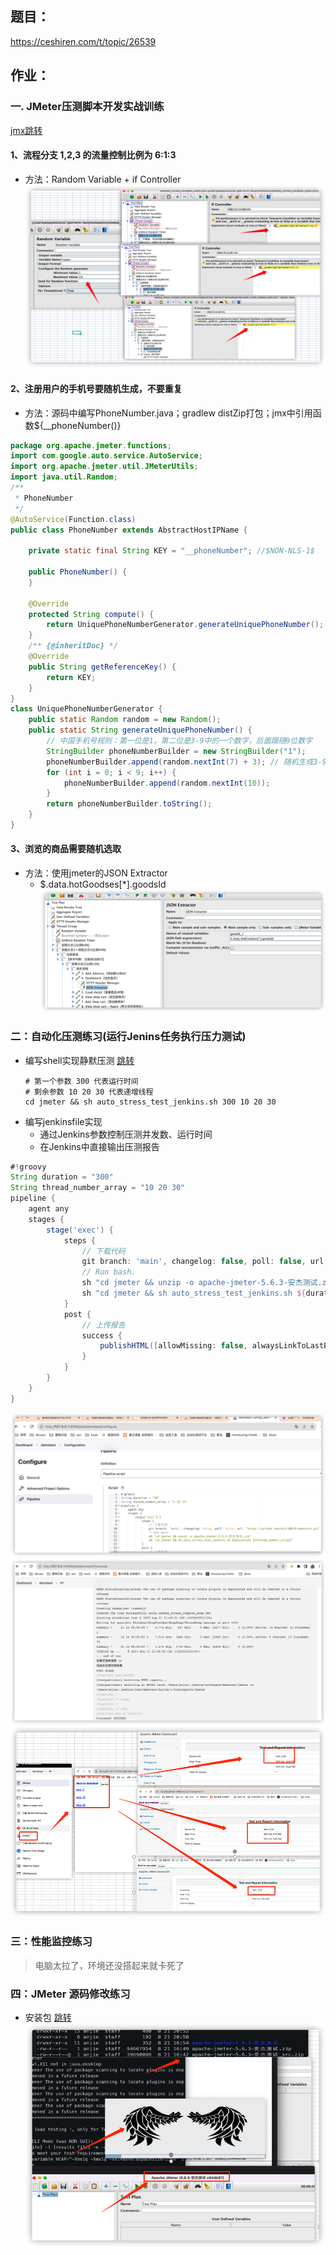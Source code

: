 ## 题目：
https://ceshiren.com/t/topic/26539
## 作业：
### 一. JMeter压测脚本开发实战训练
[jmx跳转](./jmeter/newbee_stress_complex_exam.jmx)
#### 1、流程分支 1,2,3 的流量控制比例为 6:1:3
* 方法：Random Variable + if Controller
![](./images/比例控制.png)
#### 2、注册用户的手机号要随机生成，不要重复
* 方法：源码中编写PhoneNumber.java；gradlew distZip打包；jmx中引用函数${__phoneNumber()}
```java
package org.apache.jmeter.functions;
import com.google.auto.service.AutoService;
import org.apache.jmeter.util.JMeterUtils;
import java.util.Random;
/**
 * PhoneNumber
 */
@AutoService(Function.class)
public class PhoneNumber extends AbstractHostIPName {

    private static final String KEY = "__phoneNumber"; //$NON-NLS-1$

    public PhoneNumber() {
    }

    @Override
    protected String compute() {
        return UniquePhoneNumberGenerator.generateUniquePhoneNumber();
    }
    /** {@inheritDoc} */
    @Override
    public String getReferenceKey() {
        return KEY;
    }
}
class UniquePhoneNumberGenerator {
    public static Random random = new Random();
    public static String generateUniquePhoneNumber() {
        // 中国手机号规则：第一位是1，第二位是3-9中的一个数字，后面跟随9位数字
        StringBuilder phoneNumberBuilder = new StringBuilder("1");
        phoneNumberBuilder.append(random.nextInt(7) + 3); // 随机生成3-9之间的数字
        for (int i = 0; i < 9; i++) {
            phoneNumberBuilder.append(random.nextInt(10));
        }
        return phoneNumberBuilder.toString();
    }
}

```
#### 3、浏览的商品需要随机选取
* 方法：使用jmeter的JSON Extractor
  * $.data.hotGoodses[*].goodsId
  ![](./images/json.png)
### 二：自动化压测练习(运行Jenins任务执行压力测试)
* 编写shell实现静默压测 [跳转](./jmeter/auto_stress_test_jenkins.sh)
  ```shell
  # 第一个参数 300 代表运行时间
  # 剩余参数 10 20 30 代表递增线程
  cd jmeter && sh auto_stress_test_jenkins.sh 300 10 20 30
  ```   
* 编写jenkinsfile实现
  * 通过Jenkins参数控制压测并发数、运行时间
  * 在Jenkins中直接输出压测报告
```groovy
#!groovy
String duration = "300"
String thread_number_array = "10 20 30"
pipeline {
    agent any
    stages {
        stage('exec') {
            steps {
                // 下载代码
                git branch: 'main', changelog: false, poll: false, url: 'https://github.com/anjie0818/demotest.git'
                // Run bash.
                sh "cd jmeter && unzip -o apache-jmeter-5.6.3-安杰测试.zip"
                sh "cd jmeter && sh auto_stress_test_jenkins.sh ${duration} ${thread_number_array}"
            }
            post {
                // 上传报告
                success {
                    publishHTML([allowMissing: false, alwaysLinkToLastBuild: false, keepAll: true, reportDir: 'jmeter', reportFiles: 'index.html', reportName: 'jmeter', reportTitles: 'jmeter', useWrapperFileDirectly: true])
                }
            }
        }
    }
}
```
![](./images/pipline.png)
![](./images/log.png)
![](./images/jenkinsreport.png)
### 三：性能监控练习
>电脑太拉了，环境还没搭起来就卡死了
### 四：JMeter 源码修改练习
* 安装包  [跳转](./jmeter/apache-jmeter-5.6.3-安杰测试.zip)
![](./images/源码.png)

